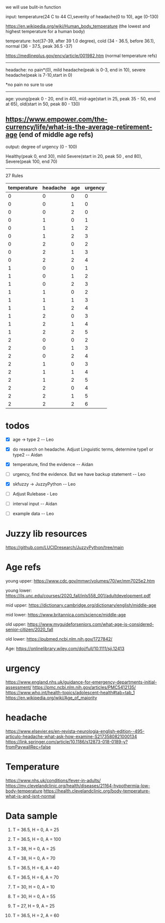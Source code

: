  we will use bulit-in function

input: temperature(24 C to 44 C),severity of headache(0 to 10), age (0-130) 

https://en.wikipedia.org/wiki/Human_body_temperature (the lowest and highest temperature for a human body)


temperature: hot(37-39, after 39 1.0 degree), cold (34 - 36.5, before 36.1), normal (36 - 37.5, peak 36.5 -37)

https://medlineplus.gov/ency/article/001982.htm (normal temperature refs)

---------

headache: no pain*(0), mild headache(peak is 0-3, end in 10), severe headache(peak is 7-10,start in 0)

*no pain no sure to use

-------

age: young(peak 0 - 20, end in 40), mid-age(start in 25, peak 35 - 50, end at 65), old(start in 50, peak 80 - 130)

https://www.empower.com/the-currency/life/what-is-the-average-retirement-age (end of middle age refs)
------


output: degree of urgency (0 - 100)

Healthy(peak 0, end 30), mild Severe(start in 20, peak 50 , end 80), Severe(peak 100, end 70)

--------

27 Rules

| temperature | headache | age | urgency |
|-------------|----------|-----|---------|
|0|0|0|0|
|0|0|1|0|
|0|0|2|0|
|0|1|0|1|
|0|1|1|2|
|0|1|2|3|
|0|2|0|2|
|0|2|1|3|
|0|2|2|4|
|1|0|0|1|
|1|0|1|2|
|1|0|2|3|
|1|1|0|2|
|1|1|1|3|
|1|1|2|4|
|1|2|0|3|
|1|2|1|4|
|1|2|2|5|
|2|0|0|2|
|2|0|1|3|
|2|0|2|4|
|2|1|0|3|
|2|1|1|4|
|2|1|2|5|
|2|2|0|4|
|2|2|1|5|
|2|2|2|6|

# todos
- [x] age -> type 2  -- Leo 
- [x] do research on headache. Adjust Linguistic terms, determine type1 or type2  -- Aidan
- [x] temperature, find the evidence  -- Aidan
- [ ] urgency, find the evidence. But we have backup statement -- Leo
- [x] skfuzzy -> JuzzyPython   -- Leo 
- [ ] Adjust Rulebase - Leo
- [ ] interval input -- Aidan
- [ ] example data -- Leo 


# Juzzy lib resources
https://github.com/LUCIDresearch/JuzzyPython/tree/main

# Age refs
young upper:
https://www.cdc.gov/mmwr/volumes/70/wr/mm7025e2.htm

young lower:
https://ils.unc.edu/courses/2020_fall/inls558_001/adultdevelopment.pdf

mid upper: 
https://dictionary.cambridge.org/dictionary/english/middle-age

mid lower: 
https://www.britannica.com/science/middle-age

old upper:
https://www.myguideforseniors.com/what-age-is-considered-senior-citizen/2020_fall

old lower:
https://pubmed.ncbi.nlm.nih.gov/1727842/

Age:
https://onlinelibrary.wiley.com/doi/full/10.1111/sji.12413

# urgency
https://www.england.nhs.uk/guidance-for-emergency-departments-initial-assessment/
https://pmc.ncbi.nlm.nih.gov/articles/PMC5412135/
https://www.who.int/health-topics/adolescent-health#tab=tab_1
https://en.wikipedia.org/wiki/Age_of_majority

# headache
https://www.elsevier.es/en-revista-neurologia-english-edition--495-articulo-headache-what-ask-how-examine-S2173580821000134
https://link.springer.com/article/10.1186/s12873-018-0189-y?fromPaywallRec=false

# Temperature
https://www.nhs.uk/conditions/fever-in-adults/
https://my.clevelandclinic.org/health/diseases/21164-hypothermia-low-body-temperature
https://health.clevelandclinic.org/body-temperature-what-is-and-isnt-normal


# Data sample
1. T = 36.5, H = 0, A = 25
2. T = 36.5, H = 0, A = 100

3. T = 38, H = 0, A = 25
4. T = 38, H = 0, A = 70

5. T = 36.5, H = 6, A = 40
6. T = 36.5, H = 6, A = 70

7. T = 30, H = 0, A = 10
8. T = 30, H = 0, A = 55

9. T = 27, H = 9, A = 25
10. T = 36.5, H = 2, A = 60


